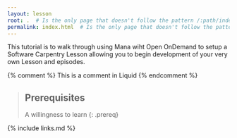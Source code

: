 ```yaml
---
layout: lesson
root: .  # Is the only page that doesn't follow the pattern /:path/index.html
permalink: index.html  # Is the only page that doesn't follow the pattern /:path/index.html
---
```

This tutorial is to walk through using Mana wiht Open OnDemand to setup a Software Carpentry Lesson
allowing you to begin development of your very own Lesson and episodes.

<!-- this is an html comment -->

{% comment %} This is a comment in Liquid {% endcomment %}

> ## Prerequisites
>
> A willingness to learn
{: .prereq}

{% include links.md %}

